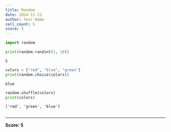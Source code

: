 ```yaml
---
title: Random
date: 2024-11-22
author: Your Name
cell_count: 5
score: 5
---
```


```python
import random
```


```python
print(random.randint(1, 10))
```

    5



```python
colors = ["red", "blue", "green"]
print(random.choice(colors))
```

    blue



```python
random.shuffle(colors)
print(colors)
```

    ['red', 'green', 'blue']



```python

```


---
**Score: 5**

